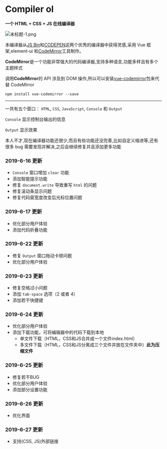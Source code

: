 # Compiler ol

**一个 HTML + CSS + JS 在线编译器**

![未标题-1.png](https://i.loli.net/2019/06/26/5d1305085801b58179.png)

本编译器从[JS Bin](https://jsbin.com/?html,output)和[CODEPEN](https://codepen.io/pen/)这两个优秀的编译器中获得灵感,采用 Vue 框架,element-ui 和[CodeMirror](https://codemirror.net/)工具制作。

**CodeMirror**是一个功能非常强大的代码编译器,支持多种语言,功能多样且有多个主题样式

调用**CodeMirror**的 API 涉及到 DOM 操作,所以可以安装[vue-codemirror](https://www.npmjs.com/package/vue-codemirror)包来代替 CodeMirror

`npm install vue-codemirror --save`

---

一共有五个窗口： `HTML`, `CSS`, `JavaScript`, `Console` 和 `Output`

`Console` 显示控制台输出的信息

`Output` 显示效果

本人不才,现在编译器功能还很少,而且有些功能还没完善,比如自定义缩进等,还有很多 bug 需要发现并解决,之后会继续修复并且添加更多功能

### 2019-6-16 更新

- `Console` 窗口增加 `clear` 功能
- 添加智能提示功能
- 修复 `document.write` 导致重写 `html` 的问题
- 修复滚动条显示问题
- 修复代码窗宽度改变后光标位置问题

### 2019-6-17 更新

- 优化部分用户体验
- 添加代码折叠功能

### 2019-6-22 更新

- 修复 `Output` 窗口拖动卡顿问题
- 优化部分用户体验

### 2019-6-23 更新

- 修复空格过小问题
- 添加 `tab-space` 选项（2 或者 4）
- 添加若干快捷键

### 2019-6-24 更新

- 优化部分用户体验
- 添加下载功能，可将编辑器中的代码下载到本地
  - 单文件下载（HTML，CSS和JS合并成一个文件index.html）
  - 多文件下载（HTML，CSS和JS分离成三个文件并放在文件夹中）**此为压缩文件**

### 2019-6-25 更新

- 修复若干BUG
- 优化部分用户体验
- 添加部分设置功能

### 2019-6-26 更新

- 优化界面

### 2019-6-27 更新

- 支持(CSS, JS)外部链接
